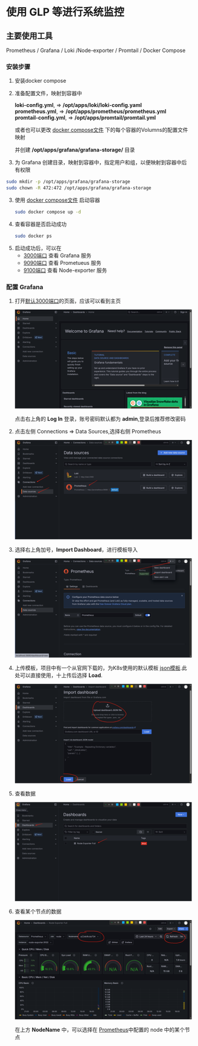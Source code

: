 # 使用 GLP 等进行系统监控

## 主要使用工具 
Prometheus / Grafana  / Loki   /Node-exporter /  Promtail  / Docker Compose

### 安装步骤

1. 安装docker compose 

2. 准备配置文件，映射到容器中

   **loki-config.yml**, => **/opt/apps/loki/loki-config.yaml**  
   **prometheus.yml**, => **/opt/apps/prometheus/prometheus.yml**  
   **promtail-config.yml**, => **/opt/apps/promtail/promtail.yml**

   或者也可以更改 [docker compose文件](yml-config/docker-compose.yml) 下的每个容器的Volumns的配置文件映射

   并创建 **/opt/apps/grafana/grafana-storage/** 目录

3. 为 Grafana 创建目录，映射到容器中，指定用户和组，以便映射到容器中后有权限

```bash
sudo mkdir -p /opt/apps/grafana/grafana-storage
sudo chown -R 472:472 /opt/apps/grafana/grafana-storage
```

3. 使用 [docker compose文件](yml-config/docker-compose.yml) 启动容器
   ```bash
   sudo docker compose up -d
   ```
4. 查看容器是否启动成功 
   ```bash
   sudo docker ps 
   ```
5. 启动成功后，可以在 
    - [3000端口](http://localhost:3000) 查看 Grafana 服务
    - [9090端口](http://localhost:9090) 查看 Prometueus 服务
    - [9100端口](http://localhost:9100) 查看 Node-exporter 服务

### 配置 Grafana 

1. 打开[默认3000端口](http://localhost:3000)的页面，应该可以看到主页

   ![图片](../imgs/系统监控/主页.png)

   点击右上角的 **Log In** 登录，账号密码默认都为 **admin**,登录后推荐修改密码

2. 点击左侧 Connections => Data Sources,选择右侧 Prometheus

   ![图片](../imgs/系统监控/选择Prometheus.jpg)

3. 选择右上角加号，**Import Dashboard**，进行模板导入

   ![图片](../imgs/系统监控/导入模板.jpg)

4. 上传模板，项目中有一个从官网下载的，为K8s使用的默认模板 [json模板](./yml-config/template.json).此处可以直接使用，十上传后选择 **Load**.

   ![图片](../imgs/系统监控/加载模板.jpg)

5. 查看数据

   ![图片](../imgs/系统监控/查看Dashboard.jpg)

6. 查看某个节点的数据

   ![图片](../imgs/系统监控/查看数据.jpg)

   在上方 **NodeName** 中，可以选择在 [Prometheus](./yml-config/prometheus.yml)中配置的 node 中的某个节点
